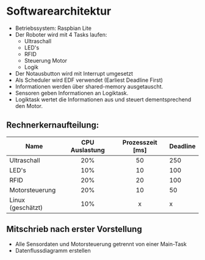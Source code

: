 # Softwarearchitektur

* Betriebssystem: Raspbian Lite
* Der Roboter wird mit 4 Tasks laufen:
    *  Ultraschall
    *  LED's
    *  RFID
    *  Steuerung Motor
    * Logik
* Der Notausbutton wird mit Interrupt umgesetzt
* Als Scheduler wird EDF verwendet (Earliest Deadline First)
* Informationen werden über shared-memory ausgetauscht.
* Sensoren geben Informationen an Logiktask.
* Logiktask wertet die Informationen aus und steuert dementsprechend den Motor.

## Rechnerkernaufteilung:

| Name | CPU Auslastung | Prozesszeit [ms] | Deadline |
| --- |:---:|:---:| --- |
| Ultraschall | 20% | 50 | 250 |
| LED's | 10% | 10 | 100 |
| RFID | 20% | 20 | 100 |
|Motorsteuerung | 20% | 10 | 50 |
| Linux (geschätzt) | 10% | x | x |


## Mitschrieb nach erster Vorstellung
* Alle Sensordaten und Motorsteuerung getrennt von einer Main-Task
* Datenflussdiagramm erstellen

